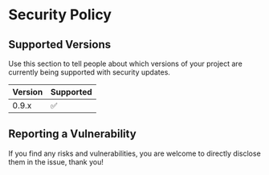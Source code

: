 # Security Policy

## Supported Versions

Use this section to tell people about which versions of your project are
currently being supported with security updates.

| Version | Supported          |
| ------- | ------------------ |
| 0.9.x   | :white_check_mark: |

## Reporting a Vulnerability

If you find any risks and vulnerabilities, you are welcome to directly disclose them in the issue, thank you!
